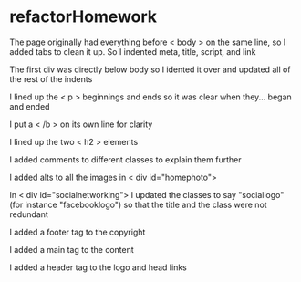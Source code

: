# refactorHomework


The page originally had everything before < body > on the same line, so I added tabs to clean it up.
    So I indented meta, title, script, and link

The first div was directly below body so I idented it over and updated all of the rest of the indents

I lined up the < p > beginnings and ends so it was clear when they... began and ended

I put a < /b > on its own line for clarity

I lined up the two < h2 > elements

I added comments to different classes to explain them further

I added alts to all the images in < div id="homephoto">

In < div id="socialnetworking"> I updated the classes to say "sociallogo" (for instance "facebooklogo") so that the title and the class were not redundant

I added a footer tag to the copyright

I added a main tag to the content

I added a header tag to the logo and head links